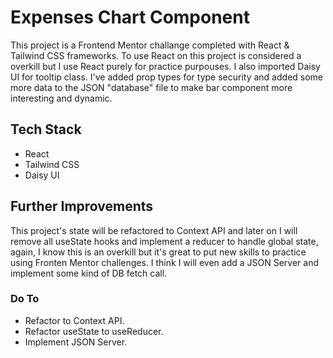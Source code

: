 # **Expenses Chart Component**

This project is a Frontend Mentor challange completed with React & Tailwind CSS frameworks. To use React on this project is considered a overkill but I use React purely for practice purpouses. I also imported Daisy UI for tooltip class. I've added prop types for type security and added some more data to the JSON "database" file to make bar component more interesting and dynamic.

## **Tech Stack**

- React
- Tailwind CSS
- Daisy UI

## **Further Improvements**

This project's state will be refactored to Context API and later on I will remove all useState hooks and implement a reducer to handle global state, again, I know this is an overkill but it's great to put new skills to practice using Fronten Mentor challenges. I think I will even add a JSON Server and implement some kind of DB fetch call.

### **Do To**

- Refactor to Context API.
- Refactor useState to useReducer.
- Implement JSON Server.
